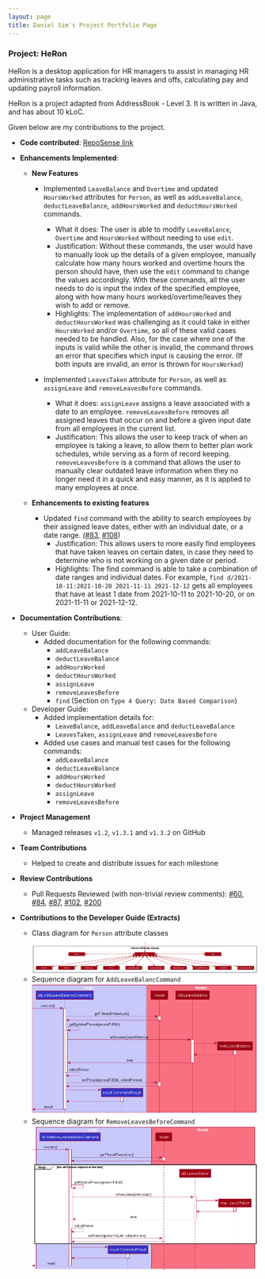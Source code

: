 ```yaml
---
layout: page
title: Daniel Sim's Project Portfolio Page
---
```


### Project: HeRon

HeRon is a desktop application for HR managers to assist in managing HR administrative tasks such as tracking leaves and offs, calculating pay and updating payroll information.

HeRon is a project adapted from AddressBook - Level 3. It is written in Java, and has about 10 kLoC.

Given below are my contributions to the project.

* **Code contributed**: [RepoSense link](https://nus-cs2103-ay2122s1.github.io/tp-dashboard/?search=danielsimre&sort=groupTitle&sortWithin=title&timeframe=commit&mergegroup=&groupSelect=groupByRepos&breakdown=true&checkedFileTypes=docs~functional-code~test-code~other&since=2021-09-17)

* **Enhancements Implemented**:
  * **New Features**
    * Implemented `LeaveBalance` and `Overtime` and updated `HoursWorked` attributes for `Person`, as well as `addLeaveBalance`, `deductLeaveBalance`, 
      `addHoursWorked` and `deductHoursWorked` commands.
      * What it does: The user is able to modify `LeaveBalance`, `Overtime` and `HoursWorked` without needing to use `edit`.
      * Justification: Without these commands, the user would have to manually look up the details of a given employee,
        manually calculate how many hours worked and overtime hours the person should have, then use the `edit` command to change the values accordingly.
        With these commands, all the user needs to do is input the index of the specified employee, along with how many hours worked/overtime/leaves
        they wish to add or remove.
      * Highlights: The implementation of `addHoursWorked` and `deductHoursWorked` was challenging as
        it could take in either `HoursWorked` and/or `Overtime`, so all of these valid cases needed to be handled.
        Also, for the case where one of the inputs is valid while the other is invalid, the command throws an error that specifies
        which input is causing the error. (If both inputs are invalid, an error is thrown for `HoursWorked`)
        
    * Implemented `LeavesTaken` attribute for `Person`, as well as `assignLeave` and `removeLeavesBefore` commands.
      * What it does: `assignLeave` assigns a leave associated with a date to an employee.
        `removeLeavesBefore` removes all assigned leaves that occur on and before a given input date from all employees in the current list.
      * Justification: This allows the user to keep track of when an employee is taking a leave, to allow
        them to better plan work schedules, while serving as a form of record keeping. `removeLeavesBefore`
        is a command that allows the user to manually clear outdated leave information when they no longer need it
        in a quick and easy manner, as it is applied to many employees at once.
    
  * **Enhancements to existing features**
    * Updated `find` command with the ability to search employees by their assigned leave dates,
      either with an individual date, or a date range. ([#83](https://github.com/AY2122S1-CS2103T-F11-3/tp/pull/83), [#108](https://github.com/AY2122S1-CS2103T-F11-3/tp/pull/108))
      * Justification: This allows users to more easily find employees that have taken leaves on certain dates, in case they need to 
        determine who is not working on a given date or period.
      * Highlights: The find command is able to take a combination of date ranges and individual dates.
        For example, `find d/2021-10-11:2021-10-20 2021-11-11 2021-12-12` gets all employees that have at least 1 date
        from 2021-10-11 to 2021-10-20, or on 2021-11-11 or 2021-12-12.
* **Documentation Contributions**:
  * User Guide:
    * Added documentation for the following commands: 
        * `addLeaveBalance`
        * `deductLeaveBalance`
        * `addHoursWorked`
        * `deductHoursWorked`
        * `assignLeave`
        * `removeLeavesBefore`
        * `find` (Section on `Type 4 Query: Date Based Comparison`)
  * Developer Guide:
    * Added implementation details for:
        * `LeaveBalance`, `addLeaveBalance` and `deductLeaveBalance`
        * `LeavesTaken`, `assignLeave` and `removeLeavesBefore`
    * Added use cases and manual test cases for the following commands:
        * `addLeaveBalance`
        * `deductLeaveBalance`
        * `addHoursWorked`
        * `deductHoursWorked`
        * `assignLeave`
        * `removeLeavesBefore`

* **Project Management**
  * Managed releases `v1.2`, `v1.3.1` and `v1.3.2` on GitHub

* **Team Contributions**
  * Helped to create and distribute issues for each milestone

* **Review Contributions**
  * Pull Requests Reviewed (with non-trivial review comments): 
    [#60](https://github.com/AY2122S1-CS2103T-F11-3/tp/pull/60),
    [#84](https://github.com/AY2122S1-CS2103T-F11-3/tp/pull/84),
    [#87](https://github.com/AY2122S1-CS2103T-F11-3/tp/pull/87),
    [#102](https://github.com/AY2122S1-CS2103T-F11-3/tp/pull/102),
    [#200](https://github.com/AY2122S1-CS2103T-F11-3/tp/pull/200)

* **Contributions to the Developer Guide (Extracts)**
  * Class diagram for `Person` attribute classes
    ![PersonClassDiagram](../images/PersonClassDiagram.png)
  * Sequence diagram for `AddLeaveBalancCommand`
    ![AddLeaveBalanceSequenceDiagram](../images/AddLeaveBalanceSequenceDiagram.png)
  * Sequence diagram for `RemoveLeavesBeforeCommand`
    ![RemoveLeavesBeforeSequenceDiagram](../images/RemoveLeavesBeforeSequenceDiagram.png)

